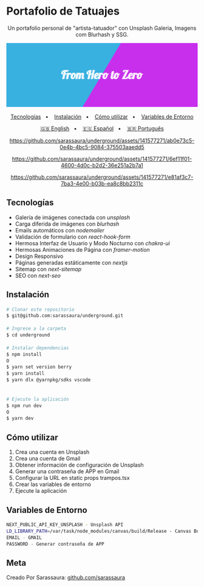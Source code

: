 # Portafolio de Tatuajes

<div align="center">

Un portafolio personal de "artista-tatuador" con Unsplash Galeria, Imagens com Blurhash y SSG.

![Banner](/public/banner.png?raw=true)

[Tecnologías](#tecnologías)&nbsp;&nbsp; • &nbsp;&nbsp;
[Instalación](#instalación)&nbsp;&nbsp; • &nbsp;&nbsp;
[Cómo utilizar](#cómo-utilizar)&nbsp;&nbsp; • &nbsp;&nbsp;
[Variables de Entorno](#variables-de-entorno)

[🇬🇧 English](/README.md)&nbsp;&nbsp; • &nbsp;&nbsp;
[🇪🇸 Español](/README.es.md)&nbsp;&nbsp; • &nbsp;&nbsp;
[🇧🇷 Português](/README.pt-BR.md)

https://github.com/sarassaura/underground/assets/141577271/ab0e73c5-0e4b-4bc5-9084-375503aaedd5

https://github.com/sarassaura/underground/assets/141577271/6ef11f01-4600-4d0c-b2d2-36e251a2b7a1

https://github.com/sarassaura/underground/assets/141577271/e81af3c7-7ba3-4e00-b03b-ea8c8bb2311c

</div>

## Tecnologías

- Galería de imágenes conectada con _unsplash_
- Carga diferida de imágenes con _blurhash_
- Emails automáticos con _nodemailer_
- Validación de formulario con _react-hook-form_
- Hermosa Interfaz de Usuario y Modo Nocturno con _chakra-ui_
- Hermosas Animaciones de Página con _framer-motion_
- Design Responsivo
- Páginas generadas estáticamente con _nextjs_
- Sitemap con _next-sitemap_
- SEO con _next-seo_

## Instalación

```sh
# Clonar este repositorio
$ git@github.com:sarassaura/underground.git

# Ingrese a la carpeta
$ cd underground

# Instalar dependencias
$ npm install
O
$ yarn set version berry
$ yarn install
$ yarn dlx @yarnpkg/sdks vscode


# Ejecute la aplicación
$ npm run dev
O
$ yarn dev
```

## Cómo utilizar

1. Crea una cuenta en Unsplash
2. Crea una cuenta de Gmail
3. Obtener información de configuración de Unsplash
4. Generar una contraseña de APP en Gmail
5. Configurar la URL en static props trampos.tsx
6. Crear las variables de entorno
7. Ejecute la aplicación

## Variables de Entorno

```bash
NEXT_PUBLIC_API_KEY_UNSPLASH - Unsplash API
LD_LIBRARY_PATH=/var/task/node_modules/canvas/build/Release - Canvas Bug
EMAIL - GMAIL
PASSWORD - Generar contraseña de APP
```

## Meta

Creado Por Sarassaura:
[github.com/sarassaura](https://github.com/sarassaura)


